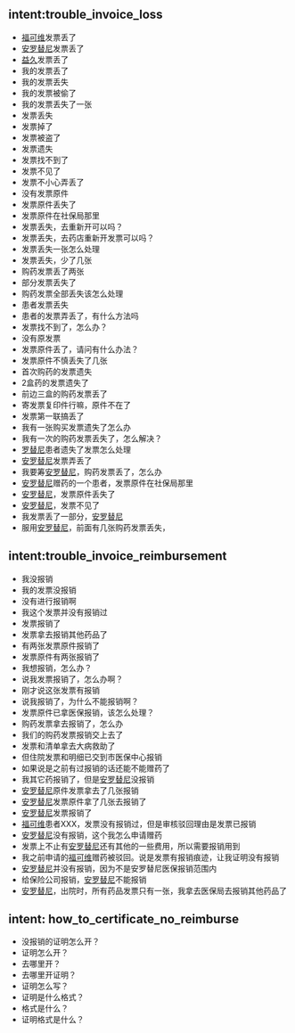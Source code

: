 ## intent:trouble_invoice_loss
- [福可维](apply_drug)发票丢了
- [安罗替尼](apply_drug)发票丢了
- [益久](apply_drug)发票丢了
- 我的发票丢了
- 我的发票丢失
- 我的发票被偷了
- 我的发票丢失了一张
- 发票丢失
- 发票掉了
- 发票被盗了
- 发票遗失
- 发票找不到了
- 发票不见了
- 发票不小心弄丢了
- 没有发票原件
- 发票原件丢失了
- 发票原件在社保局那里
- 发票丢失，去重新开可以吗？
- 发票丢失，去药店重新开发票可以吗？
- 发票丢失一张怎么处理
- 发票丢失，少了几张
- 购药发票丢了两张
- 部分发票丢失了
- 购药发票全部丢失该怎么处理
- 患者发票丢失
- 患者的发票弄丢了，有什么方法吗
- 发票找不到了，怎么办？
- 没有原发票
- 发票原件丢了，请问有什么办法？
- 发票原件不慎丢失了几张
- 首次购药的发票遗失
- 2盒药的发票遗失了
- 前边三盒的购药发票丢了
- 寄发票复印件行嘛，原件不在了
- 发票第一联搞丢了
- 我有一张购买发票遗失了怎么办
- 我有一次的购药发票丢失了，怎么解决？
- [罗替尼](apply_drug)患者遗失了发票怎么处理
- [安罗替尼](apply_drug)发票弄丢了
- 我要筹[安罗替尼](apply_drug)，购药发票丢了，怎么办 
- [安罗替尼](apply_drug)赠药的一个患者，发票原件在社保局那里
- [安罗替尼](apply_drug)，发票原件丢失了
- [安罗替尼](apply_drug)，发票不见了
- 我发票丢了一部分，[安罗替尼](apply_drug)
- 服用[安罗替尼](apply_drug)，前面有几张购药发票丢失，
<!-- - 前3次买药有购药发票照片，发票原件丢失，有复印件，后3次有发票原件，这种情况可以申请赠药吗？ -->
<!-- - 您好，我想咨询一下，发票丢失了一张，可以医生出具凭证么 -->
<!-- - 您好，购药发票丢失，但是有别的购药证明可以申请酬药么? -->
<!-- - 我的[安罗替尼](apply_drug:福可维)援助，发票遗失了两张，去药房补打了购药清单和让店长签字盖章了，怎么驳回了？ -->
<!-- - [安罗替尼](apply_drug:福可维)筹药，患者齐岩孝，因为院内开药，然后其中一张收据原件不见了，能开什么材料证明进行补充呢？ -->
<!-- - 您好，我这边有一张发票丢失了，药店不能够补开，但是药店能提供电脑中的发票截图 -->
<!-- - 你好，我要筹[安罗替尼](apply_drug:福可维)，资料已经递交，购药发票丢了，药店给我们开了个证明，我上传了，但是没通过，怎么办 -->
<!-- - 要是没有原发票，社保局盖章与原件相符可以么 -->
<!-- - 你好，发票原件有一张被医药公司遗失了，复印件行不行？ -->
<!-- - 患者的购药发票全部丢失该怎么处理 -->
<!-- - 现在情况是我们把三盒的[安罗替尼](apply_drug:福可维)发票弄丢了，只有那三盒的药品清单明细 -->
<!-- - 患者发票丢失，医院只能提供电子发票可以么？ -->
<!-- - 在患者这边自己的发票丢了，但是医院那边的底票他能找到，这个可以吗 -->
<!-- - 我这边有个患者，已经买了[安罗替尼](apply_drug:福可维)12盒了，现在要办援助，但是前边三盒的购药发票丢了，这种情况应该怎么办？ -->
<!-- - 她的一张发票原价丢了，她自己买了一盒让那一盒发票的原件补丢的那张可以吧 -->
<!-- - 是这样的 我们尾号XXX的发票第一联搞丢了😭 ，药房就把它们做账的第二联给我们了 -->
<!-- - 我刚才问了药店，原件第二联财务需要，看能不能第二联复印后盖章呢，原件已经弄丢了 -->
<!-- - 患者XXX，服用[安罗替尼](apply_drug:福可维)，前面有几张购药发票丢失，但是之前留有发票照片，您看这种情况怎么办？ -->
<!-- - 患者现在到赠药（援助）阶段，发票丢失一张怎么处理 -->

## intent:trouble_invoice_reimbursement
- 我没报销
- 我的发票没报销
- 没有进行报销啊
- 我这个发票并没有报销过
- 发票报销了
- 发票拿去报销其他药品了
- 有两张发票原件报销了
- 发票原件有两张报销了
- 我想报销，怎么办？
- 说我发票报销了，怎么办啊？
- 刚才说这张发票有报销
- 说我报销了，为什么不能报销啊？
- 发票原件已拿医保报销，该怎么处理？
- 购药发票拿去报销了，怎么办
- 我们的购药发票报销交上去了
- 发票和清单拿去大病救助了
- 但住院发票和明细已交到市医保中心报销
- 如果说是之前有过报销的话还能不能赠药了
- 我其它药报销了，但是[安罗替尼](apply_drug)没报销
- [安罗替尼](apply_drug)原件发票拿去了几张报销
- [安罗替尼](apply_drug)发票原件拿了几张去报销了
- [安罗替尼](apply_drug)发票报销了
- [福可维](apply_drug)患者XXX，发票没有报销过，但是审核驳回理由是发票已报销
- [安罗替尼](apply_drug)没有报销，这个我怎么申请赠药
- 发票上不止有[安罗替尼](apply_drug)还有其他的一些费用，所以需要报销用到
- 我之前申请的[福可维](apply_drug)赠药被驳回。说是发票有报销痕迹，让我证明没有报销
- [安罗替尼](apply_drug)并没有报销，因为不是安罗替尼医保报销范围内
- 给保险公司报销，[安罗替尼](apply_drug)不能报销
- [安罗替尼](apply_drug)，出院时，所有药品发票只有一张，我拿去医保局去报销其他药品了
<!-- - 我这个[安罗替尼](apply_drug:福可维)发票上有其他药品，报销的话，是只要安罗替尼证明没有报销，寄给你们就可以吗 -->
<!-- - 我们这有一个低保扶贫政策，[安罗替尼](apply_drug)可以申请报销，所以我上传的是复印件 -->
<!-- - 拒绝了我的援助，说我发票报销了，那怎么办啊？ -->
<!-- - 驳回了我的申请，说我报销了，为什么不能报销啊？ -->
<!-- - 驳回了我的援助，说我报销了，为什么不能报销啊？ -->
<!-- - 驳回了我的赠药，说我报销了，为什么不能报销啊？ -->
<!-- - 这边有两张发票原件报销了，但是有复印件加盖医院章子可以吗 -->
<!-- - 你好，我这边有位患者，在住院部开的药，但是住院部不能报销，发票也不能单独拉出来，我把住院清单以及住院总报销单上传但是显示被驳回，这个该怎么办？ -->
<!-- - 患者在医院住院的，[安罗替尼](apply_drug:福可维)是自费的，但是出院后和其他药开的是一张发票，其他药能二次报销，发票原件可能要被那边收走。怎么弄呢？ -->
<!-- - 给保险公司报销，[安罗替尼](apply_drug:福可维)不能报销，报销的单位提供证明不可以？ -->
<!-- - 我在住院时买的[安罗替尼](apply_drug:福可维)，出院时，所有药品发票只有一张，我拿去医保局去报销其他药品了，[安罗替尼](apply_drug:福可维)没有报销，这个我怎么申请赠药 -->
<!-- - 在医院购买了盐酸[安罗替尼](apply_drug:福可维)，发票和其他药开在一起，其他药能报销需要发票原件，那赠药怎么办 -->
<!-- - 他的资料，都是全的，医院只报销了他的其他费用，每一张安罗的费用我都给您付了清单和自费那页，金额都是能 -->
<!-- - 被驳回，因为发票上有医疗保险章 -->
<!-- - 您好，清单已经发上去了，怎么还说有进行报销啊 -->
<!-- - 刚才说这张发票有报销，可是自付比例是100%啊 -->
<!-- - 有个患者单位需要报销 他是小细胞患者 这边[安罗替尼](apply_drug:福可维)是不报销的，发票单位就收回去了 给开了证明 可以申请赠药吗 -->
<!-- - 你好  就是我这边这个患者他是银行职工  有救济补助  所以他想他的那个购药发票看看能不能复印寄给你们 -->
<!-- - 有位病人[安罗替尼](apply_drug:福可维)原件发票拿去了几张报销，提供复印件给我，还能赠药吗 -->
<!-- - 这个药本身也不能报销，我们是农村合作医疗的，国家也不给咱报啊 -->
<!-- - 有个患者院内开的[安罗替尼](apply_drug:福可维)，但是他的发票和清单拿去大病救助了，安罗替尼没有报销这一块，怎么办？ -->
<!-- - 我申请了[安罗替尼](apply_drug:福可维)的报销，因为，有两盒买药的记录在住院的明细中，但住院发票和明细已交到市医保中心报销，所以无法提供发票和住院明细的原件。 -->

## intent: how_to_certificate_no_reimburse
- 没报销的证明怎么开？
- 证明怎么开？
- 去哪里开？
- 去哪里开证明？
- 证明怎么写？
- 证明是什么格式？
- 格式是什么？
- 证明格式是什么？